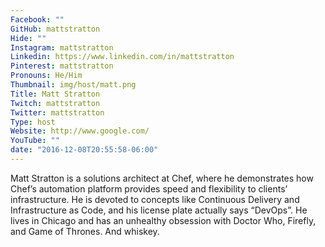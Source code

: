 ```yaml
---
Facebook: ""
GitHub: mattstratton
Hide: ""
Instagram: mattstratton
Linkedin: https://www.linkedin.com/in/mattstratton
Pinterest: mattstratton
Pronouns: He/Him
Thumbnail: img/host/matt.png
Title: Matt Stratton
Twitch: mattstratton
Twitter: mattstratton
Type: host
Website: http://www.google.com/
YouTube: ""
date: "2016-12-08T20:55:58-06:00"
---
```

Matt Stratton is a solutions architect at Chef, where he demonstrates how Chef’s automation platform provides speed and flexibility to clients’ infrastructure. He is devoted to concepts like Continuous Delivery and Infrastructure as Code, and his license plate actually says “DevOps”. He lives in Chicago and has an unhealthy obsession with Doctor Who, Firefly, and Game of Thrones. And whiskey.
